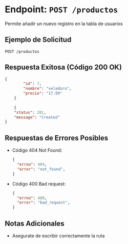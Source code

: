 # Endpoint: `POST /productos`

Permite añadir un nuevo registro en la tabla de usuarios
## Ejemplo de Solicitud
```http
POST /productos
```

## Respuesta Exitosa (Código 200 OK)
```json
{
        "id": 7,
        "nombre": "veladora",
        "precio": "17.99"
    }
    
    {
    "status": 201,
    "message": "Created"
}
```

## Respuestas de Errores Posibles
- Código 404 Not Found:

  ```json
  {
    "errno": 404,
    "error": "not_found",
  }
  ```

- Código 400 Bad request:
  ```json
  {
    "errno": 400,
    "error": "bad_request",
  }
  ``` 

## Notas Adicionales

- Asegurate de escribir correctamente la ruta